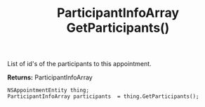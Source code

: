 ﻿---
uid: crmscript_ref_NSAppointmentEntity_GetParticipants
title: ParticipantInfoArray GetParticipants()
intellisense: NSAppointmentEntity.GetParticipants
keywords: NSAppointmentEntity, GetParticipants
so.topic: reference
---

List of id's of the participants to this appointment.

**Returns:** ParticipantInfoArray


```crmscript
NSAppointmentEntity thing;
ParticipantInfoArray participants  = thing.GetParticipants();
```


